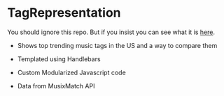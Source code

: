 # TagRepresentation
You should ignore this repo. But if you insist you can see what it is [here](http://nashmaniac.github.io/TagRepresentation).

* Shows top trending music tags in the US and a way to compare them

* Templated using Handlebars
* Custom Modularized Javascript code
* Data from MusixMatch API
